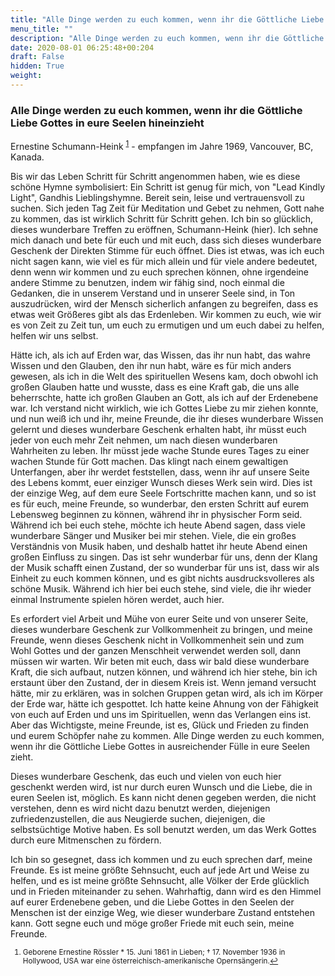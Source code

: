 ```yaml
---
title: "Alle Dinge werden zu euch kommen, wenn ihr die Göttliche Liebe Gottes in eure Seelen hineinzieht"
menu_title: ""
description: "Alle Dinge werden zu euch kommen, wenn ihr die Göttliche Liebe Gottes in eure Seelen hineinzieht"
date: 2020-08-01 06:25:48+00:204
draft: False
hidden: True
weight:
---
```

### Alle Dinge werden zu euch kommen, wenn ihr die Göttliche Liebe Gottes in eure Seelen hineinzieht

Ernestine Schumann-Heink <sup id="a1">[1](#f1)</sup> - empfangen im Jahre 1969, Vancouver, BC, Kanada.

Bis wir das Leben Schritt für Schritt angenommen haben, wie es diese schöne Hymne symbolisiert: Ein Schritt ist genug für mich, von "Lead Kindly Light", Gandhis Lieblingshymne. Bereit sein, leise und vertrauensvoll zu suchen. Sich jeden Tag Zeit für Meditation und Gebet zu nehmen, Gott nahe zu kommen, das ist wirklich Schritt für Schritt gehen. Ich bin so glücklich, dieses wunderbare Treffen zu eröffnen, Schumann-Heink (hier). Ich sehne mich danach und bete für euch und mit euch, dass sich dieses wunderbare Geschenk der Direkten Stimme für euch öffnet. Dies ist etwas, was ich euch nicht sagen kann, wie viel es für mich allein und für viele andere bedeutet, denn wenn wir kommen und zu euch sprechen können, ohne irgendeine andere Stimme zu benutzen, indem wir fähig sind, noch einmal die Gedanken, die in unserem Verstand und in unserer Seele sind, in Ton auszudrücken, wird der Mensch sicherlich anfangen zu begreifen, dass es etwas weit Größeres gibt als das Erdenleben. Wir kommen zu euch, wie wir es von Zeit zu Zeit tun, um euch zu ermutigen und um euch dabei zu helfen, helfen wir uns selbst.  

Hätte ich, als ich auf Erden war, das Wissen, das ihr nun habt, das wahre Wissen und den Glauben, den ihr nun habt, wäre es für mich anders gewesen, als ich in die Welt des spirituellen Wesens kam, doch obwohl ich großen Glauben hatte und wusste, dass es eine Kraft gab, die uns alle beherrschte, hatte ich großen Glauben an Gott, als ich auf der Erdenebene war. Ich verstand nicht wirklich, wie ich Gottes Liebe zu mir ziehen konnte, und nun weiß ich und ihr, meine Freunde, die ihr dieses wunderbare Wissen gelernt und dieses wunderbare Geschenk erhalten habt, ihr müsst euch jeder von euch mehr Zeit nehmen, um nach diesen wunderbaren Wahrheiten zu leben. Ihr müsst jede wache Stunde eures Tages zu einer wachen Stunde für Gott machen. Das klingt nach einem gewaltigen Unterfangen, aber ihr werdet feststellen, dass, wenn ihr auf unsere Seite des Lebens kommt, euer einziger Wunsch dieses Werk sein wird. Dies ist der einzige Weg, auf dem eure Seele Fortschritte machen kann, und so ist es für euch, meine Freunde, so wunderbar, den ersten Schritt auf eurem Lebensweg beginnen zu können, während ihr in physischer Form seid. Während ich bei euch stehe, möchte ich heute Abend sagen, dass viele wunderbare Sänger und Musiker bei mir stehen. Viele, die ein großes Verständnis von Musik haben, und deshalb hattet ihr heute Abend einen großen Einfluss zu singen. Das ist sehr wunderbar für uns, denn der Klang der Musik schafft einen Zustand, der so wunderbar für uns ist, dass wir als Einheit zu euch kommen können, und es gibt nichts ausdrucksvolleres als schöne Musik. Während ich hier bei euch stehe, sind viele, die ihr wieder einmal Instrumente spielen hören werdet, auch hier.  

Es erfordert viel Arbeit und Mühe von eurer Seite und von unserer Seite, dieses wunderbare Geschenk zur Vollkommenheit zu bringen, und meine Freunde, wenn dieses Geschenk nicht in Vollkommenheit sein und zum Wohl Gottes und der ganzen Menschheit verwendet werden soll, dann müssen wir warten. Wir beten mit euch, dass wir bald diese wunderbare Kraft, die sich aufbaut, nutzen können, und während ich hier stehe, bin ich erstaunt über den Zustand, der in diesem Kreis ist. Wenn jemand versucht hätte, mir zu erklären, was in solchen Gruppen getan wird, als ich im Körper der Erde war, hätte ich gespottet. Ich hatte keine Ahnung von der Fähigkeit von euch auf Erden und uns im Spirituellen, wenn das Verlangen eins ist. Aber das Wichtigste, meine Freunde, ist es, Glück und Frieden zu finden und eurem Schöpfer nahe zu kommen. Alle Dinge werden zu euch kommen, wenn ihr die Göttliche Liebe Gottes in ausreichender Fülle in eure Seelen zieht.

Dieses wunderbare Geschenk, das euch und vielen von euch hier geschenkt werden wird, ist nur durch euren Wunsch und die Liebe, die in euren Seelen ist, möglich. Es kann nicht denen gegeben werden, die nicht verstehen, denn es wird nicht dazu benutzt werden, diejenigen zufriedenzustellen, die aus Neugierde suchen, diejenigen, die selbstsüchtige Motive haben. Es soll benutzt werden, um das Werk Gottes durch eure Mitmenschen zu fördern.  

Ich bin so gesegnet, dass ich kommen und zu euch sprechen darf, meine Freunde. Es ist meine größte Sehnsucht, euch auf jede Art und Weise zu helfen, und es ist meine größte Sehnsucht, alle Völker der Erde glücklich und in Frieden miteinander zu sehen. Wahrhaftig, dann wird es den Himmel auf eurer Erdenebene geben, und die Liebe Gottes in den Seelen der Menschen ist der einzige Weg, wie dieser wunderbare Zustand entstehen kann. Gott segne euch und möge großer Friede mit euch sein, meine Freunde.
<small>

1. <large id="f1"> Geborene Ernestine Rössler * 15. Juni 1861 in Lieben; † 17. November 1936 in Hollywood, USA war eine österreichisch-amerikanische Opernsängerin.[↩](#a1)
